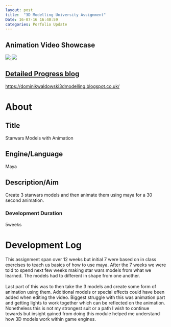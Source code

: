 ```yaml
---
layout: post
title:  "3D Modelling University Assignment"
Date: 16-07-16 16:40:59 
categories: Porfolio Update
---
```


<p>
<h2><b>Animation Video Showcase</b></h2>
<a href="https://youtu.be/hVvn9neldpc”>https://youtu.be/hVvn9neldpc</a></p>
<p>
<h2><b>Models Showcase</b></h2>
<img src="https://i.imgur.com/gesCQs5.png">
<img src="https://i.imgur.com/NWTAJsp.png">
<img src="https://i.imgur.com/lPmq58L.png">
<h2><b>Detailed Progress blog</b></h2>
<a href="https://dominikwaldowski3dmodelling.blogspot.co.uk/">
https://dominikwaldowski3dmodelling.blogspot.co.uk/</a></p>
<p>
<h1><b>About</b></h1>
<h2><b>Title</b></h2>
Starwars Models with Animation
<h2><b>Engine/Language</b></h2>
Maya
<h2><b> Description/Aim</b></h2>
Create 3 starwars models and then animate them using maya for a 30 second animation.
<h3>Development Duration</h3>
5weeks
<h1><b>Development Log</b></h1>
This assignment span over 12 weeks but initial 7 were based on in class exercises to teach us basics of how to use maya.
After the 7 weeks we were told to spend next few weeks making star wars models from what we learned. The models had to different in shape from one another.
<br></br>
Last part of this was to then take the 3 models and create some form of animation using them. Additional models or special effects could have been added when editing the video.
Biggest struggle with this was animation part and getting lights to work together which can be reflected on the animation.
Nonetheless this is not my strongest suit or a path I wish to continue towards but insight gained from doing this module helped me understand how 3D models work within game engines.
</p>
